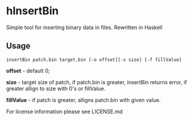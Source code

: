 hInsertBin
=========
Simple tool for inserting binary data in files.
Rewritten in Haskell

Usage
-----------
```
insertBin patch.bin target.bin [-o offset][-s size] [-f fillValue]
```
**offset** - default 0;

**size** - target size of patch, if patch.bin is greater, insertBin returns error, if greater allign to size with 0's or fillValue.

**fillValue** - if patch is greater, alligns patch.bin with given value.

For license information please see LICENSE.md

